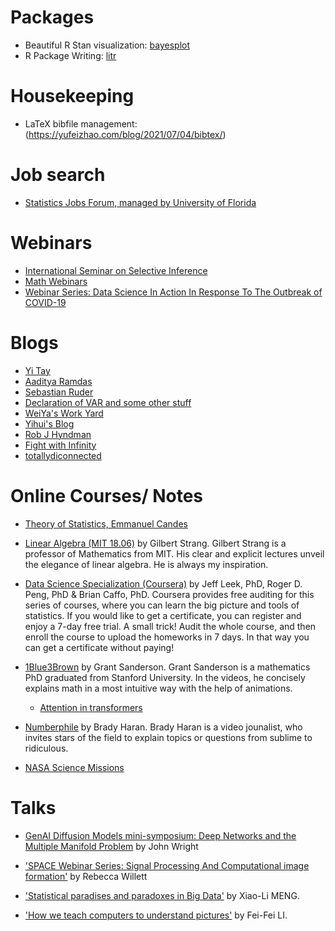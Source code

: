 # Packages
- Beautiful R Stan visualization: [bayesplot](http://mc-stan.org/bayesplot/)
- R Package Writing: [litr](https://jacobbien.github.io/litr-project/)

# Housekeeping
- LaTeX bibfile management: (https://yufeizhao.com/blog/2021/07/04/bibtex/)

# Job search
- [Statistics Jobs Forum, managed by University of Florida](https://forms.stat.ufl.edu/statistics-jobs/)

# Webinars
- [International Seminar on Selective Inference](https://www.selectiveinferenceseminar.com)
- [Math Webinars](https://mathseminars.org/)
- [Webinar Series: Data Science In Action In Response To The Outbreak of COVID-19](https://statds.org/events/webinar_dsa2020/schedule.html)


# Blogs
- [Yi Tay](https://www.yitay.net)
- [Aaditya Ramdas](https://www.stat.cmu.edu/~aramdas/index.html)
- [Sebastian Ruder](https://ruder.io/10-tips-for-research-and-a-phd/)
- [Declaration of VAR and some other stuff](https://retifrav.github.io/)
- [WeiYa's Work Yard](https://stats.hohoweiya.xyz/)
- [Yihui's Blog](https://yihui.org/en/)
- [Rob J Hyndman](https://robjhyndman.com/)
- [Fight with Infinity](https://zx31415.wordpress.com)
- [totallydiconnected](https://totallydisconnected.wordpress.com)

# Online Courses/ Notes
- [Theory of Statistics, Emmanuel Candes](https://candes.su.domains/teaching/stats300c/lectures.html)

- [Linear Algebra (MIT 18.06)](https://www.google.com/url?q=https%3A%2F%2Focw.mit.edu%2Fcourses%2Fmathematics%2F18-06-linear-algebra-spring-2010%2F&sa=D) by Gilbert Strang.
Gilbert Strang is a professor of Mathematics from MIT. His clear and explicit lectures unveil the elegance of linear algebra. He is always my inspiration.

- [Data Science Specialization (Coursera)](https://www.google.com/url?q=https%3A%2F%2Fwww.coursera.org%2Fspecializations%2Fjhu-data-science%3FauthMode%3Dlogin&sa=D) by Jeff Leek, PhD, Roger D. Peng, PhD & Brian Caffo, PhD.
Coursera provides free auditing for this series of courses, where you can learn the big picture and tools of statistics. If you would like to get a certificate, you can register and enjoy a 7-day free trial. 
A small trick! Audit the whole course, and then enroll the course to upload the homeworks in 7 days. In that way you can get a certificate without paying!

- [1Blue3Brown](https://www.youtube.com/channel/UCYO_jab_esuFRV4b17AJtAw) by Grant Sanderson.
Grant Sanderson is a mathematics PhD graduated from Stanford University. In the videos, he concisely explains math in a most intuitive way with the help of animations.
  - [Attention in transformers](https://youtu.be/eMlx5fFNoYc?si=tBxhIXCQHGMZnwcm)

- [Numberphile](https://www.google.com/url?q=https%3A%2F%2Fwww.numberphile.com%2Fabout&sa=D) by Brady Haran.
Brady Haran is a video jounalist, who invites stars of the field to explain topics or questions from sublime to ridiculous. 


- [NASA Science Missions](https://science.nasa.gov/science-missions/)


# Talks

- [GenAI Diffusion Models mini-symposium: Deep Networks and the Multiple Manifold Problem](https://www.youtube.com/watch?v=J27xjb7svrQ) by John Wright

- ['SPACE Webinar Series: Signal Processing And Computational image formation'](https://www.youtube.com/watch?v=lMjHRRwcsFc) by Rebecca Willett

- ['Statistical paradises and paradoxes in Big Data'](https://www.youtube.com/watch?v=8YLdIDOMEZs) by Xiao-Li MENG.
<!--Xiao-Li Meng is a professor at Department of Statistics at Harvard University. In this talk, he raised several key questions to us, especially those who are fascinated by the 'Big Data': 1) quality V.S. quantity of data, 2) absolute V.S. relative size of data, 3) probabilistic sampling V.S. random sampling.-->

- ['How we teach computers to understand pictures'](https://www.youtube.com/watch?v=40riCqvRoMs) by Fei-Fei LI.
<!--Fei Fei LI is a professor at the Computer Science Department at Stanford University. In this ted talk she discusses how to "teach" a computer to understand pictures.
"To get from age 0 to 3 was hard, the real chanllenge is to go from 3 to 13 and far beyond." "First we teach the computers to see, then they help us to see better."
-->
